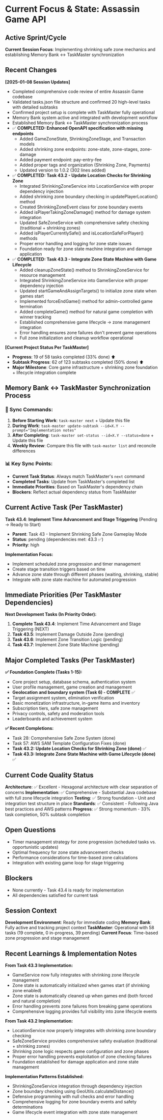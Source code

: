 # Current Focus & State: Assassin Game API

## Active Sprint/Cycle
**Current Session Focus**: Implementing shrinking safe zone mechanics and establishing Memory Bank ↔ TaskMaster synchronization

## Recent Changes
**[2025-01-08 Session Updates]**
- Completed comprehensive code review of entire Assassin Game codebase
- Validated tasks.json file structure and confirmed 20 high-level tasks with detailed subtasks  
- Confirmed project setup is complete with TaskMaster fully operational
- Memory Bank system active and integrated with development workflow
- Established Memory Bank ↔ TaskMaster synchronization process
- ✅ **COMPLETED: Enhanced OpenAPI specification with missing endpoints**
  - Added GameZoneState, ShrinkingZoneStage, and Transaction models
  - Added shrinking zone endpoints: zone-state, zone-stages, zone-damage
  - Added payment endpoint: pay-entry-fee
  - Added proper tags and organization (Shrinking Zone, Payments)
  - Updated version to 1.0.2 (302 lines added)
- ✅ **COMPLETED: Task 43.2 - Update Location Checks for Shrinking Zone**
  - Integrated ShrinkingZoneService into LocationService with proper dependency injection
  - Added shrinking zone boundary checking in updatePlayerLocation() method
  - Created ShrinkingZoneEvent class for zone boundary events
  - Added isPlayerTakingZoneDamage() method for damage system integration
  - Updated SafeZoneService with comprehensive safety checking (traditional + shrinking zones)
  - Added isPlayerCurrentlySafe() and isLocationSafeForPlayer() methods
  - Proper error handling and logging for zone state issues
  - Foundation ready for zone state machine integration and damage application
- ✅ **COMPLETED: Task 43.3 - Integrate Zone State Machine with Game Lifecycle**
  - Added cleanupZoneState() method to ShrinkingZoneService for resource management
  - Integrated ShrinkingZoneService into GameService with proper dependency injection
  - Updated startGameAndAssignTargets() to initialize zone state when games start
  - Implemented forceEndGame() method for admin-controlled game termination
  - Added completeGame() method for natural game completion with winner tracking
  - Established comprehensive game lifecycle → zone management integration
  - Error handling ensures zone failures don't prevent game operations
  - Full zone initialization and cleanup workflow operational

**[Current Project Status Per TaskMaster]**
- **Progress**: 19 of 58 tasks completed (33% done) ⬆️
- **Subtask Progress**: 62 of 123 subtasks completed (50% done) ⬆️  
- **Major Milestone**: Core game infrastructure + shrinking zone foundation + lifecycle integration complete

## Memory Bank ↔ TaskMaster Synchronization Process

### **🔄 Sync Commands:**
1. **Before Starting Work**: `task-master next` + Update this file
2. **During Work**: `task-master update-subtask --id=X.Y --prompt="Implementation notes"`
3. **After Completing**: `task-master set-status --id=X.Y --status=done` + Update this file
4. **Weekly Review**: Compare this file with `task-master list` and reconcile differences

### **📊 Key Sync Points:**
- **Current Task Status**: Always match TaskMaster's `next` command
- **Completed Tasks**: Update from TaskMaster's completed list
- **Immediate Priorities**: Based on TaskMaster's dependency chain
- **Blockers**: Reflect actual dependency status from TaskMaster

## Current Active Task (Per TaskMaster)
**Task 43.4**: **Implement Time Advancement and Stage Triggering** (Pending → Ready to Start)
- **Parent**: Task 43 - Implement Shrinking Safe Zone Gameplay Mode  
- **Status**: pending (dependencies met: 43.3 ✅)
- **Priority**: high

**Implementation Focus:**
- Implement scheduled zone progression and timer management
- Create stage transition triggers based on time
- Advance zone state through different phases (waiting, shrinking, stable)
- Integrate with zone state machine for automated progression

## Immediate Priorities (Per TaskMaster Dependencies)
**Next Development Tasks (In Priority Order):**

1. **Complete Task 43.4**: Implement Time Advancement and Stage Triggering (NEXT)
2. **Task 43.5**: Implement Damage Outside Zone (pending)
3. **Task 43.6**: Implement Zone Transition Logic (pending)
4. **Task 43.7**: Implement Zone State Machine (pending)

## Major Completed Tasks (Per TaskMaster)
**✅ Foundation Complete (Tasks 1-15):**
- Core project setup, database schema, authentication system
- User profile management, game creation and management
- **Geolocation and boundary system (Task 6) - COMPLETE** ✅
- Target assignment system, elimination verification
- Basic monetization infrastructure, in-game items and inventory
- Subscription tiers, safe zone management  
- Privacy controls, safety and moderation tools
- Leaderboards and achievement system

**✅ Recent Completions:**
- Task 28: Comprehensive Safe Zone System (done)
- Task 57: AWS SAM Template Configuration Fixes (done)
- **Task 43.2: Update Location Checks for Shrinking Zone (done)** ✅
- **Task 43.3: Integrate Zone State Machine with Game Lifecycle (done)** ✅

## Current Code Quality Status
**Architecture**: ✅ Excellent - Hexagonal architecture with clear separation of concerns
**Implementation**: ✅ Comprehensive - Substantial Java codebase with full zone lifecycle integration
**Testing**: ✅ Strong foundation - Unit and integration test structure in place
**Standards**: ✅ Consistent - Following Java best practices and AWS patterns
**Progress**: ✅ Strong momentum - 33% task completion, 50% subtask completion

## Open Questions
- Timer management strategy for zone progression (scheduled tasks vs. opportunistic updates)
- Optimal frequency for zone state advancement checks
- Performance considerations for time-based zone calculations
- Integration with existing game loop for stage triggering

## Blockers
- None currently - Task 43.4 is ready for implementation
- All dependencies satisfied for current task

## Session Context
**Development Environment**: Ready for immediate coding
**Memory Bank**: Fully active and tracking project context
**TaskMaster**: Operational with 58 tasks (19 complete, 0 in-progress, 39 pending)
**Current Focus**: Time-based zone progression and stage management

## Recent Learnings & Implementation Notes
**From Task 43.3 Implementation:**
- GameService now fully integrates with shrinking zone lifecycle management
- Zone state is automatically initialized when games start (if shrinking zone enabled)
- Zone state is automatically cleaned up when games end (both forced and natural completion)
- Error handling prevents zone failures from breaking game operations
- Comprehensive logging provides full visibility into zone lifecycle events

**From Task 43.2 Implementation:**
- LocationService now properly integrates with shrinking zone boundary checking
- SafeZoneService provides comprehensive safety evaluation (traditional + shrinking zones)
- Shrinking zone logic respects game configuration and zone phases
- Proper error handling prevents exploitation of zone checking failures
- Foundation established for damage application and zone state management

**Implementation Patterns Established:**
- ShrinkingZoneService integration through dependency injection
- Zone boundary checking using GeoUtils.calculateDistance()
- Defensive programming with null checks and error handling
- Comprehensive logging for zone boundary events and safety determinations
- Game lifecycle event integration with zone state management 